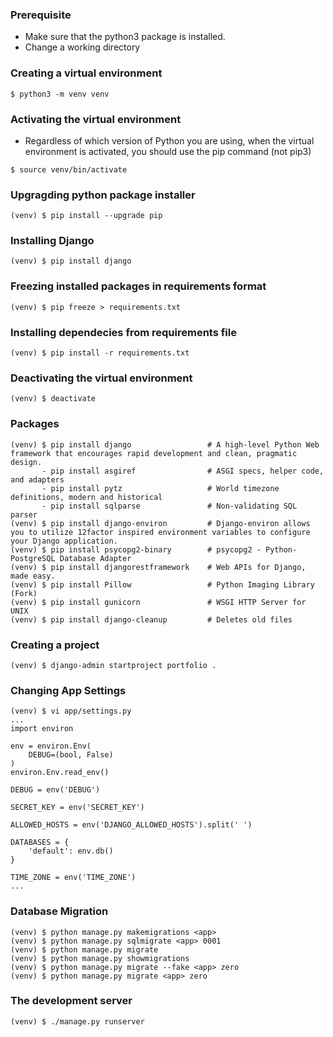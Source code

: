 ### Prerequisite
- Make sure that the python3 package is installed.
- Change a working directory

### Creating a virtual environment
```
$ python3 -m venv venv
```

### Activating the virtual environment
- Regardless of which version of Python you are using, when the virtual environment is activated, you should use the pip command (not pip3)
```
$ source venv/bin/activate
```

### Upgragding python package installer 
```
(venv) $ pip install --upgrade pip
```

### Installing Django
```
(venv) $ pip install django
```

### Freezing installed packages in requirements format
```
(venv) $ pip freeze > requirements.txt
```

### Installing dependecies from requirements file
```
(venv) $ pip install -r requirements.txt
```

### Deactivating the virtual environment
```
(venv) $ deactivate
```

### Packages
```
(venv) $ pip install django                 # A high-level Python Web framework that encourages rapid development and clean, pragmatic design.
       - pip install asgiref                # ASGI specs, helper code, and adapters
       - pip install pytz                   # World timezone definitions, modern and historical
       - pip install sqlparse               # Non-validating SQL parser
(venv) $ pip install django-environ         # Django-environ allows you to utilize 12factor inspired environment variables to configure your Django application.
(venv) $ pip install psycopg2-binary        # psycopg2 - Python-PostgreSQL Database Adapter
(venv) $ pip install djangorestframework    # Web APIs for Django, made easy.
(venv) $ pip install Pillow                 # Python Imaging Library (Fork)
(venv) $ pip install gunicorn               # WSGI HTTP Server for UNIX
(venv) $ pip install django-cleanup         # Deletes old files
```

### Creating a project
```
(venv) $ django-admin startproject portfolio .
```

### Changing App Settings
```
(venv) $ vi app/settings.py
...
import environ

env = environ.Env(
    DEBUG=(bool, False)
)
environ.Env.read_env()

DEBUG = env('DEBUG')

SECRET_KEY = env('SECRET_KEY')

ALLOWED_HOSTS = env('DJANGO_ALLOWED_HOSTS').split(' ')

DATABASES = {
    'default': env.db()
}

TIME_ZONE = env('TIME_ZONE')
...
```

### Database Migration
```
(venv) $ python manage.py makemigrations <app>
(venv) $ python manage.py sqlmigrate <app> 0001
(venv) $ python manage.py migrate
(venv) $ python manage.py showmigrations
(venv) $ python manage.py migrate --fake <app> zero
(venv) $ python manage.py migrate <app> zero
```

### The development server
```
(venv) $ ./manage.py runserver
``` 
